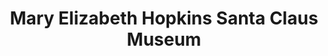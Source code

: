 ---
layout: repo
title: "Mary Elizabeth Hopkins Santa Claus Museum"
id: 17034
permalink: repos/17034/
---